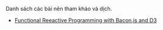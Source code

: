 Danh sách các bài nên tham khảo và dịch.

- [Functional Reeactive Programming with Bacon.js and D3](http://blog.scottlogic.com/2014/07/23/frp-with-bacon-and-d3.html)